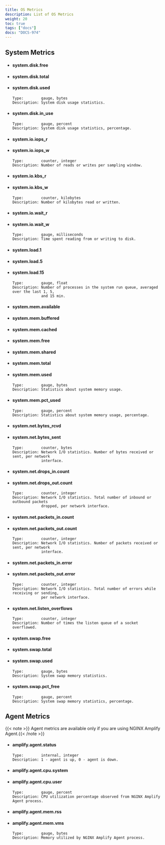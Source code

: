 ```yaml
---
title: OS Metrics
description: List of OS Metrics
weight: 20
toc: true
tags: ["docs"]
docs: "DOCS-974"
---
```


## System Metrics

- ####  **system.disk.free**
- ####  **system.disk.total**
- ####  **system.disk.used**


  ```
  Type:        gauge, bytes
  Description: System disk usage statistics.
  ```


- ####  **system.disk.in_use**


  ```
  Type:        gauge, percent
  Description: System disk usage statistics, percentage.
  ```


- ####  **system.io.iops_r**
- ####  **system.io.iops_w**


  ```
  Type:        counter, integer
  Description: Number of reads or writes per sampling window.
  ```


- ####  **system.io.kbs_r**
- ####  **system.io.kbs_w**


  ```
  Type:        counter, kilobytes
  Description: Number of kilobytes read or written.
  ```


- ####  **system.io.wait_r**
- ####  **system.io.wait_w**


  ```
  Type:        gauge, milliseconds
  Description: Time spent reading from or writing to disk.
  ```


- ####  **system.load.1**
- ####  **system.load.5**
- ####  **system.load.15**


  ```
  Type:        gauge, float
  Description: Number of processes in the system run queue, averaged over the last 1, 5,
               and 15 min.
  ```


- ####  **system.mem.available**
- ####  **system.mem.buffered**
- ####  **system.mem.cached**
- ####  **system.mem.free**
- ####  **system.mem.shared**
- ####  **system.mem.total**
- ####  **system.mem.used**


  ```
  Type:        gauge, bytes
  Description: Statistics about system memory usage.
  ```


- ####  **system.mem.pct_used**


  ```
  Type:        gauge, percent
  Description: Statistics about system memory usage, percentage.
  ```


- ####  **system.net.bytes_rcvd**
- ####  **system.net.bytes_sent**


  ```
  Type:        counter, bytes
  Description: Network I/O statistics. Number of bytes received or sent, per network
               interface.
  ```


- ####  **system.net.drops_in.count**
- ####  **system.net.drops_out.count**


  ```
  Type:        counter, integer
  Description: Network I/O statistics. Total number of inbound or outbound packets
               dropped, per network interface.
  ```


- ####  **system.net.packets_in.count**
- ####  **system.net.packets_out.count**


  ```
  Type:        counter, integer
  Description: Network I/O statistics. Number of packets received or sent, per network
               interface.
  ```


- ####  **system.net.packets_in.error**
- ####  **system.net.packets_out.error**


  ```
  Type:        counter, integer
  Description: Network I/O statistics. Total number of errors while receiving or sending,
               per network interface.
  ```


- ####  **system.net.listen_overflows**


  ```
  Type:        counter, integer
  Description: Number of times the listen queue of a socket overflowed.
  ```


- ####  **system.swap.free**
- ####  **system.swap.total**
- ####  **system.swap.used**


  ```
  Type:        gauge, bytes
  Description: System swap memory statistics.
  ```


- ####  **system.swap.pct_free**


  ```
  Type:        gauge, percent
  Description: System swap memory statistics, percentage.
  ```

## Agent Metrics

{{< note >}} Agent metrics are available only if you are using NGINX Amplify Agent.{{< /note >}}

- ####  **amplify.agent.status**
  
   ```
   Type:        internal, integer
   Description: 1 - agent is up, 0 - agent is down.
   ```
- ####  **amplify.agent.cpu.system**
- ####  **amplify.agent.cpu.user**

   ```
   Type:        gauge, percent
   Description: CPU utilization percentage observed from NGINX Amplify Agent process.
   ```


- ####  **amplify.agent.mem.rss**
- ####  **amplify.agent.mem.vms**


  ```
  Type:        gauge, bytes
  Description: Memory utilized by NGINX Amplify Agent process.
  ```